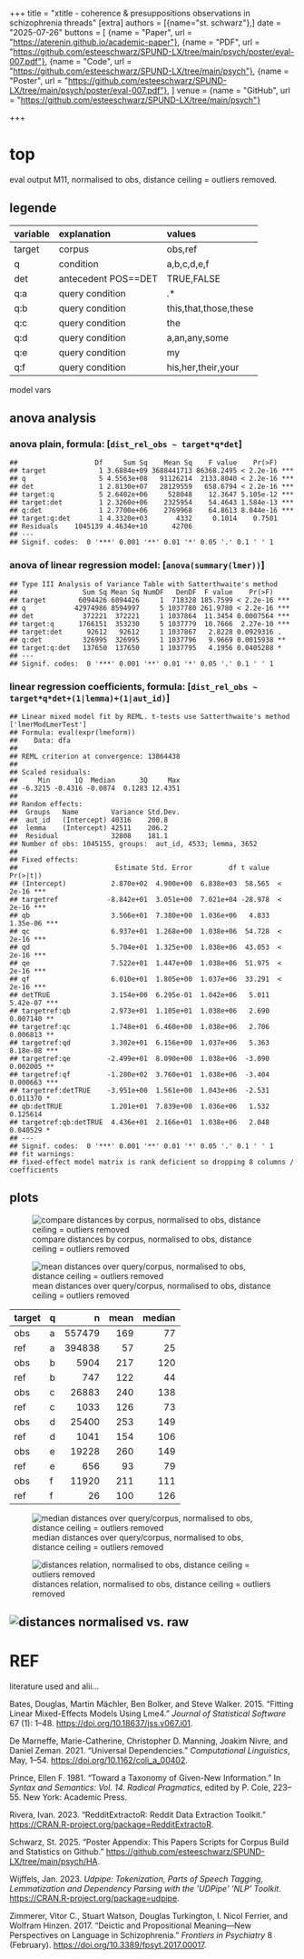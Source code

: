 +++
title = "xtitle - coherence & presuppositions observations in schizophrenia threads"
[extra]
authors = [{name="st. schwarz"},]
date = "2025-07-26"
buttons = [
    {name = "Paper", url = "https://aterenin.github.io/academic-paper"},
    {name = "PDF", url = "https://github.com/esteeschwarz/SPUND-LX/tree/main/psych/poster/eval-007.pdf"},
    {name = "Code", url = "https://github.com/esteeschwarz/SPUND-LX/tree/main/psych"},
    {name = "Poster", url = "https://github.com/esteeschwarz/SPUND-LX/tree/main/psych/poster/eval-007.pdf"},
]
venue = {name = "GitHub", url = "https://github.com/esteeschwarz/SPUND-LX/tree/main/psych"}

+++

# top

eval output M11, normalised to obs, distance ceiling = outliers removed.

## legende

| variable | explanation         | values                |
|:---------|:--------------------|:----------------------|
| target   | corpus              | obs,ref               |
| q        | condition           | a,b,c,d,e,f           |
| det      | antecedent POS==DET | TRUE,FALSE            |
| q:a      | query condition     | .\*                   |
| q:b      | query condition     | this,that,those,these |
| q:c      | query condition     | the                   |
| q:d      | query condition     | a,an,any,some         |
| q:e      | query condition     | my                    |
| q:f      | query condition     | his,her,their,your    |

model vars

## anova analysis

### anova plain, formula: \[`dist_rel_obs ~ target*q*det`\]

    ##                   Df     Sum Sq    Mean Sq    F value    Pr(>F)    
    ## target             1 3.6884e+09 3688441713 86368.2495 < 2.2e-16 ***
    ## q                  5 4.5563e+08   91126214  2133.8040 < 2.2e-16 ***
    ## det                1 2.8130e+07   28129559   658.6794 < 2.2e-16 ***
    ## target:q           5 2.6402e+06     528048    12.3647 5.105e-12 ***
    ## target:det         1 2.3260e+06    2325954    54.4643 1.584e-13 ***
    ## q:det              1 2.7700e+06    2769968    64.8613 8.044e-16 ***
    ## target:q:det       1 4.3320e+03       4332     0.1014    0.7501    
    ## Residuals    1045139 4.4634e+10      42706                         
    ## ---
    ## Signif. codes:  0 '***' 0.001 '**' 0.01 '*' 0.05 '.' 0.1 ' ' 1

### anova of linear regression model: \[`anova(summary(lmer))`\]

    ## Type III Analysis of Variance Table with Satterthwaite's method
    ##                Sum Sq Mean Sq NumDF   DenDF  F value    Pr(>F)    
    ## target        6094426 6094426     1  718328 185.7599 < 2.2e-16 ***
    ## q            42974986 8594997     5 1037780 261.9780 < 2.2e-16 ***
    ## det            372221  372221     1 1037864  11.3454 0.0007564 ***
    ## target:q      1766151  353230     5 1037779  10.7666  2.27e-10 ***
    ## target:det      92612   92612     1 1037867   2.8228 0.0929316 .  
    ## q:det          326995  326995     1 1037796   9.9669 0.0015938 ** 
    ## target:q:det   137650  137650     1 1037795   4.1956 0.0405288 *  
    ## ---
    ## Signif. codes:  0 '***' 0.001 '**' 0.01 '*' 0.05 '.' 0.1 ' ' 1

### linear regression coefficients, formula: \[`dist_rel_obs ~ target*q*det+(1|lemma)+(1|aut_id)`\]

    ## Linear mixed model fit by REML. t-tests use Satterthwaite's method ['lmerModLmerTest']
    ## Formula: eval(expr(lmeform))
    ##    Data: dfa
    ## 
    ## REML criterion at convergence: 13864438
    ## 
    ## Scaled residuals: 
    ##     Min      1Q  Median      3Q     Max 
    ## -6.3215 -0.4316 -0.0874  0.1283 12.4351 
    ## 
    ## Random effects:
    ##  Groups   Name        Variance Std.Dev.
    ##  aut_id   (Intercept) 40316    200.8   
    ##  lemma    (Intercept) 42511    206.2   
    ##  Residual             32808    181.1   
    ## Number of obs: 1045155, groups:  aut_id, 4533; lemma, 3652
    ## 
    ## Fixed effects:
    ##                        Estimate Std. Error         df t value Pr(>|t|)    
    ## (Intercept)           2.870e+02  4.900e+00  6.838e+03  58.565  < 2e-16 ***
    ## targetref            -8.842e+01  3.051e+00  7.021e+04 -28.978  < 2e-16 ***
    ## qb                    3.566e+01  7.380e+00  1.036e+06   4.833 1.35e-06 ***
    ## qc                    6.937e+01  1.268e+00  1.038e+06  54.728  < 2e-16 ***
    ## qd                    5.704e+01  1.325e+00  1.038e+06  43.053  < 2e-16 ***
    ## qe                    7.522e+01  1.447e+00  1.038e+06  51.975  < 2e-16 ***
    ## qf                    6.010e+01  1.805e+00  1.037e+06  33.291  < 2e-16 ***
    ## detTRUE               3.154e+00  6.295e-01  1.042e+06   5.011 5.42e-07 ***
    ## targetref:qb          2.973e+01  1.105e+01  1.038e+06   2.690 0.007140 ** 
    ## targetref:qc          1.748e+01  6.460e+00  1.038e+06   2.706 0.006813 ** 
    ## targetref:qd          3.302e+01  6.156e+00  1.037e+06   5.363 8.18e-08 ***
    ## targetref:qe         -2.499e+01  8.090e+00  1.038e+06  -3.090 0.002005 ** 
    ## targetref:qf         -1.280e+02  3.760e+01  1.038e+06  -3.404 0.000663 ***
    ## targetref:detTRUE    -3.951e+00  1.561e+00  1.043e+06  -2.531 0.011370 *  
    ## qb:detTRUE            1.201e+01  7.839e+00  1.036e+06   1.532 0.125614    
    ## targetref:qb:detTRUE  4.436e+01  2.166e+01  1.038e+06   2.048 0.040529 *  
    ## ---
    ## Signif. codes:  0 '***' 0.001 '**' 0.01 '*' 0.05 '.' 0.1 ' ' 1
    ## fit warnings:
    ## fixed-effect model matrix is rank deficient so dropping 8 columns / coefficients

## plots

<figure>
<img src="poster-ext_files/figure-markdown_github/boxplot1-1.png" alt="compare distances by corpus, normalised to obs, distance ceiling = outliers removed" />
<figcaption aria-hidden="true">compare distances by corpus, normalised to obs, distance ceiling = outliers removed</figcaption>
</figure>

<figure>
<img src="poster-ext_files/figure-markdown_github/barplot-median-1.png" alt="mean distances over query/corpus, normalised to obs, distance ceiling = outliers removed" />
<figcaption aria-hidden="true">mean distances over query/corpus, normalised to obs, distance ceiling = outliers removed</figcaption>
</figure>

| target | q   |      n | mean | median |
|:-------|:----|-------:|-----:|-------:|
| obs    | a   | 557479 |  169 |     77 |
| ref    | a   | 394838 |   57 |     25 |
| obs    | b   |   5904 |  217 |    120 |
| ref    | b   |    747 |  122 |     44 |
| obs    | c   |  26883 |  240 |    138 |
| ref    | c   |   1033 |  126 |     73 |
| obs    | d   |  25400 |  253 |    149 |
| ref    | d   |   1041 |  154 |    106 |
| obs    | e   |  19228 |  260 |    149 |
| ref    | e   |    656 |   93 |     79 |
| obs    | f   |  11920 |  211 |    111 |
| ref    | f   |     26 |  100 |    126 |

<figure>
<img src="poster-ext_files/figure-markdown_github/barplot-mean-1.png" alt="median distances over query/corpus, normalised to obs, distance ceiling = outliers removed" />
<figcaption aria-hidden="true">median distances over query/corpus, normalised to obs, distance ceiling = outliers removed</figcaption>
</figure>

<figure>
<img src="poster-ext_files/figure-markdown_github/lmeplot-1.png" alt="distances relation, normalised to obs, distance ceiling = outliers removed" />
<figcaption aria-hidden="true">distances relation, normalised to obs, distance ceiling = outliers removed</figcaption>
</figure>

## ![distances normalised vs. raw](poster-ext_files/figure-markdown_github/gplot-1.png)

# REF

literature used and alii…

Bates, Douglas, Martin Mächler, Ben Bolker, and Steve Walker. 2015. “Fitting Linear Mixed-Effects Models Using Lme4.” *Journal of Statistical Software* 67 (1): 1–48. <https://doi.org/10.18637/jss.v067.i01>.

De Marneffe, Marie-Catherine, Christopher D. Manning, Joakim Nivre, and Daniel Zeman. 2021. “Universal Dependencies.” *Computational Linguistics*, May, 1–54. <https://doi.org/10.1162/coli_a_00402>.

Prince, Ellen F. 1981. “Toward a Taxonomy of Given-New Information.” In *Syntax and Semantics: Vol. 14. Radical Pragmatics*, edited by P. Cole, 223–55. New York: Academic Press.

Rivera, Ivan. 2023. “RedditExtractoR: Reddit Data Extraction Toolkit.” <https://CRAN.R-project.org/package=RedditExtractoR>.

Schwarz, St. 2025. “Poster Appendix: This Papers Scripts for Corpus Build and Statistics on Github.” <https://github.com/esteeschwarz/SPUND-LX/tree/main/psych/HA>.

Wijffels, Jan. 2023. *Udpipe: Tokenization, Parts of Speech Tagging, Lemmatization and Dependency Parsing with the ’UDPipe’ ’NLP’ Toolkit*. <https://CRAN.R-project.org/package=udpipe>.

Zimmerer, Vitor C., Stuart Watson, Douglas Turkington, I. Nicol Ferrier, and Wolfram Hinzen. 2017. “Deictic and Propositional Meaning—New Perspectives on Language in Schizophrenia.” *Frontiers in Psychiatry* 8 (February). <https://doi.org/10.3389/fpsyt.2017.00017>.
